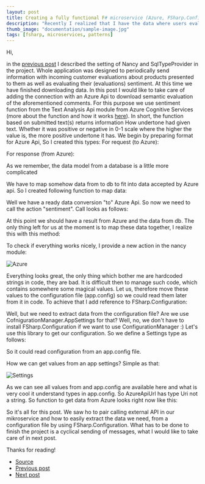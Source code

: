 ```yaml
---
layout: post
title: Creating a fully functional F# microservice (Azure, FSharp.Configuration)
description: "Recently I realized that I have the data where users evaluate things presented to them. These opinions are stored in the database, but let's be honest how often you open a management studio to see what records appear in the database? I am definitely not that kind of person. So I thought it would be fun to write an application that would sent as a weekly report and also providing an api, to ask for data from the last week. In this article we would take a look at Azure API and Configuration passing."
thumb_image: "documentation/sample-image.jpg"
tags: [fsharp, microservices, patterns]
---
```


Hi,

in the [previous post](https://mnie.github.io/2017-03-11-sentimentAppPart1/) I described the setting of Nancy and SqlTypeProvider in the project. Whole application was designed to periodically send information with incoming customer evaluations about products presented to them as well as evaluating their (evaluations) sentiment.
At this time we have finished downloading data.
In this post I would like to take care of adding the connection with an Azure Api to download semantic evaluation of the aforementioned comments.
For this purpose we use sentiment function from the Text Analysis Api module from Azure Cognitive Services (more about the function and how it works [here](https://mnie.github.io/2016-08-14-TextAnalysis-SemanticFunction/)). In short, the function based on submitted text(s) returns information How undertone had given text. Whether it was positive or negative in 0-1 scale where the higher the value is, the more positive undertone it has. We begin by preparing format for Azure Api, So I created this types:
For request (to Azure):
<script src="https://gist.github.com/MNie/2b544acd527baa66c3811ddb7a504b1b.js"></script>
For response (from Azure):
<script src="https://gist.github.com/MNie/8030f0755b84ad734592f58c1dd93597.js"></script>
As we remember, the data model from a database is a little more complicated
<script src="https://gist.github.com/MNie/df9e0df19870cc3416fdf24f27696d01.js"></script>
We have to map somehow data from to db to fit into data accepted by Azure api. So I created following function to map data:
<script src="https://gist.github.com/MNie/282a8d9357dadc8240f721b65f66d4f0.js"></script>
Well we have a ready data conversion "to" Azure Api. So now we need to call the action "sentiment". Call looks as follows:
<script src="https://gist.github.com/MNie/5e9487b2bc716b24489cbdfe31582b30.js"></script>
At this point we should have a result from Azure and the data from db. The only thing left for us at the moment is to map these data together, I realize this with this method:
<script src="https://gist.github.com/MNie/cbb826fe7441ec106810379be9f1b262.js"></script>
To check if everything works nicely, I provide a new action in the nancy module:
<script src="https://gist.github.com/MNie/28b3525323c16026cc9db0f3c3b1ddd4.js"></script>

![Azure](https://mnie.github.com/img/11-03-2017SentimentAppPart2/estimate.png)

Everything looks great, the only thing which bother me are hardcoded strings in code, they are bad.
It is difficult then to manage such code, which contains somewhere some magical values. Let us, therefore move these values to the configuration file (app.config) so we could read them later from it in code. To achieve that I add reference to FSharp.Configuration:
<script src="https://gist.github.com/MNie/858a33f0bbc1c6f5808a9a72144d901a.js"></script>
Well, but we need to extract data from the configuration file? Are we use CofnigurationManager.AppSettings for that? Well, no, we don't have to install FSharp.Configuration if we want to use ConfigurationManager :)
Let's use this library to get our configuration. So we define a Settings type as follows:
<script src="https://gist.github.com/MNie/0d419408b141e23f01c85a800ebb882b.js"></script>
So it could read configuration from an app.config file.
<script src="https://gist.github.com/MNie/18a35872667daa0d9afc20b756c9fba4.js"></script>
How we can get values from an app settings? Simple as that:

![Settings](https://mnie.github.com/img/11-03-2017SentimentAppPart2/Settings.png)

As we can see all values from and app.config are available here and what is very cool it understand types in app.config. So AzureApiUrl has type Uri not a string. So function to get data from Azure looks right now like this:
<script src="https://gist.github.com/MNie/43d1808ea4f6421b8e383c2293159507.js"></script>

So it's all for this post. We saw ho to pair calling external API in our mikroservice and how to easily extract the data we need, from a configuration file by using FSharp.Configuration. What has to be done to finish the project is a cyclical sending of messages, what I would like to take care of in next post.

Thanks for reading!


* [Source](https://github.com/MNie/SentimentNotifier)
* [Previous post](https://mnie.github.io/2017-03-11-sentimentAppPart1/)
* [Next post](https://mnie.github.io/2017-03-11-sentimentAppPart3/)
